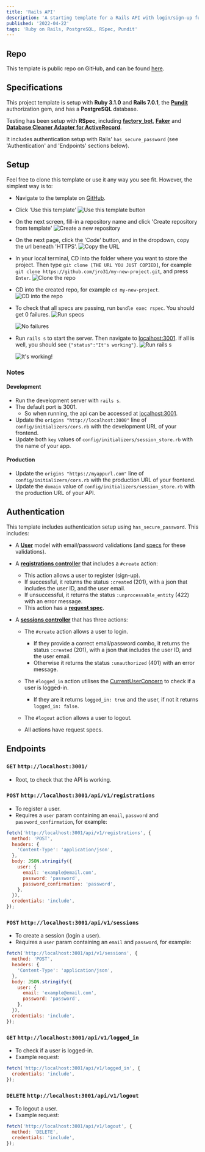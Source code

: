 ```yaml
---
title: 'Rails API'
description: 'A starting template for a Rails API with login/sign-up functionality, PostgreSQL, RSpec and Pundit.'
published: '2022-04-22'
tags: 'Ruby on Rails, PostgreSQL, RSpec, Pundit'
---
```


## Repo

This template is public repo on GitHub, and can be found [here](https://github.com/jro31/rails-api-template).

## Specifications

This project template is setup with **Ruby 3.1.0** and **Rails 7.0.1**, the [**Pundit**](https://github.com/varvet/pundit) authorization gem, and has a **PostgreSQL** database.

Testing has been setup with **RSpec**, including [**factory_bot**](https://github.com/thoughtbot/factory_bot/blob/main/GETTING_STARTED.md), [**Faker**](https://github.com/faker-ruby/faker) and [**Database Cleaner Adapter for ActiveRecord**](https://github.com/DatabaseCleaner/database_cleaner-active_record).

It includes authentication setup with Rails' `has_secure_password` (see 'Authentication' and 'Endpoints' sections below).

## Setup

Feel free to clone this template or use it any way you see fit. However, the simplest way is to:

- Navigate to the template on [GitHub](https://github.com/jro31/rails-api-template).
- Click 'Use this template'
  ![Use this template button](/images/templates/rails-api/use-this-template.png)

- On the next screen, fill-in a repository name and click 'Create repository from template'
  ![Create a new repository](/images/templates/rails-api/create-new-repo.png)

- On the next page, click the 'Code' button, and in the dropdown, copy the url beneath 'HTTPS'.
  ![Copy the URL](/images/templates/rails-api/clone-url.png)

- In your local terminal, CD into the folder where you want to store the project. Then type `git clone [THE URL YOU JUST COPIED]`, for example `git clone https://github.com/jro31/my-new-project.git`, and press `Enter`.
  ![Clone the repo](/images/templates/rails-api/git-clone.png)

- CD into the created repo, for example `cd my-new-project`.
  ![CD into the repo](/images/templates/rails-api/cd-into-repo.png)

- To check that all specs are passing, run `bundle exec rspec`. You should get 0 failures.
  ![Run specs](/images/templates/rails-api/bundle-exec-rspec.png)

  ![No failures](/images/templates/rails-api/no-failures.png)

- Run `rails s` to start the server. Then navigate to [localhost:3001](http://localhost:3001/). If all is well, you should see `{"status":"It's working"}`.
  ![Run rails s](/images/templates/rails-api/rails-s.png)

  ![It's working!](/images/templates/rails-api/its-working.png)

### Notes

#### Development

- Run the development server with `rails s`.
- The default port is 3001.
  - So when running, the api can be accessed at [localhost:3001](http://localhost:3001/).
- Update the `origins "http://localhost:3000"` line of `config/initializers/cors.rb` with the development URL of your frontend.
- Update both `key` values of `config/initializers/session_store.rb` with the name of your app.

#### Production

- Update the `origins "https://myappurl.com"` line of `config/initializers/cors.rb` with the production URL of your frontend.
- Update the `domain` value of `config/initializers/session_store.rb` with the production URL of your API.

## Authentication

This template includes authentication setup using `has_secure_password`. This includes:

- A [**User**](https://github.com/jro31/rails-api-template/blob/master/app/models/user.rb) model with email/password validations (and [specs](https://github.com/jro31/rails-api-template/blob/master/spec/models/user_spec.rb) for these validations).
- A [**registrations controller**](https://github.com/jro31/rails-api-template/blob/master/app/controllers/api/v1/registrations_controller.rb) that includes a `#create` action:

  - This action allows a user to register (sign-up).
  - If successful, it returns the status `:created` (201), with a json that includes the user ID, and the user email.
  - If unsuccessful, it returns the status `:unprocessable_entity` (422) with an error message.
  - This action has a [**request spec**](https://github.com/jro31/rails-api-template/blob/master/spec/requests/api/v1/registrations_spec.rb).

- A [**sessions controller**](https://github.com/jro31/rails-api-template/blob/master/app/controllers/api/v1/sessions_controller.rb) that has three actions:

  - The `#create` action allows a user to login.
    - If they provide a correct email/password combo, it returns the status `:created` (201), with a json that includes the user ID, and the user email.
    - Otherwise it returns the status `:unauthorized` (401) with an error message.
  - The `#logged_in` action utilises the [CurrentUserConcern](https://github.com/jro31/rails-api-template/blob/master/app/controllers/concerns/current_user_concern.rb) to check if a user is logged-in.
    - If they are it returns `logged_in: true` and the user, if not it returns `logged_in: false`.
  - The `#logout` action allows a user to logout.

  - All actions have request specs.

## Endpoints

### `GET` `http://localhost:3001/`

- Root, to check that the API is working.

### `POST` `http://localhost:3001/api/v1/registrations`

- To register a user.
- Requires a `user` param containing an `email`, `password` and `password_confirmation`, for example:

```js
fetch('http://localhost:3001/api/v1/registrations', {
  method: 'POST',
  headers: {
    'Content-Type': 'application/json',
  },
  body: JSON.stringify({
    user: {
      email: 'example@email.com',
      password: 'password',
      password_confirmation: 'password',
    },
  }),
  credentials: 'include',
});
```

### `POST` `http://localhost:3001/api/v1/sessions`

- To create a session (login a user).
- Requires a `user` param containing an `email` and `password`, for example:

```js
fetch('http://localhost:3001/api/v1/sessions', {
  method: 'POST',
  headers: {
    'Content-Type': 'application/json',
  },
  body: JSON.stringify({
    user: {
      email: 'example@email.com',
      password: 'password',
    },
  }),
  credentials: 'include',
});
```

### `GET` `http://localhost:3001/api/v1/logged_in`

- To check if a user is logged-in.
- Example request:

```js
fetch('http://localhost:3001/api/v1/logged_in', {
  credentials: 'include',
});
```

### `DELETE` `http://localhost:3001/api/v1/logout`

- To logout a user.
- Example request:

```js
fetch('http://localhost:3001/api/v1/logout', {
  method: 'DELETE',
  credentials: 'include',
});
```
